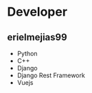 # Developer
## erielmejias99
<ul>
  <li>Python</li>
  <li>C++</li>
  <li>Django</li>
  <li>Django Rest Framework</li>
  <li>Vuejs</li>
</ul>
